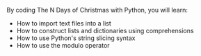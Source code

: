 By coding The N Days of Christmas with Python, you will learn:

- How to import text files into a list
- How to construct lists and dictionaries using comprehensions
- How to use Python's string slicing syntax
- How to use the modulo operator
